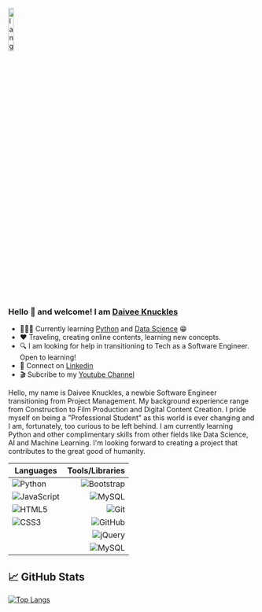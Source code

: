 <p align="left"><img width=15%" src="https://github.com/alansmathew/alansmathew/raw/master/lang.gif" alt="lang image here" /></p>


### Hello 👋 and welcome! I am [Daivee Knuckles](https://github.com/dcknuckles) 

* 👩🏽‍💻 Currently learning [Python](https://www.coursera.org/specializations/python?) and [Data Science](https://www.coursera.org/professional-certificates/ibm-data-science?) 😁
* ❤️  Traveling, creating online contents, learning new concepts.
* 🔍 I am looking for help in transitioning to Tech as a Software Engineer. Open to learning! 
* 🔗  Connect on [Linkedin](https://www.linkedin.com/in/daiveeknuckles/) 
* 🎬 Subcribe to my [Youtube Channel](https://www.youtube.com/channel/UCseYZyCvk2fwz7ce35Y8G5g)&nbsp;

Hello, my name is Daivee Knuckles, a newbie Software Engineer transitioning from Project Management. 
My background experience range from Construction to Film Production and Digital Content Creation. I pride myself on being a
"Professional Student" as this world is ever changing and I am, 
fortunately, too curious to be left behind. I am currently learning Python and other complimentary skills from other fields like Data Science, AI and Machine Learning.
I'm looking forward to creating a project that contributes to the great good of humanity.&nbsp;&nbsp;



| Languages     |    Tools/Libraries|
| ------ | -------:|
|![Python](https://img.shields.io/badge/-Python-black?logo=Python&style=social) |  ![Bootstrap](https://img.shields.io/badge/-Bootstrap-black?logo=bootstrap&style=social)|
|![JavaScript](https://img.shields.io/badge/-JavaScript-black?logo=javascript&style=social) | ![MySQL](https://img.shields.io/badge/-MySQL-black?logo=mysql&style=social) | 
|![HTML5](https://img.shields.io/badge/-HTML5-black?logo=html5&style=social) | ![Git](https://img.shields.io/badge/-Git-black?logo=git&style=social) |
|![CSS3](https://img.shields.io/badge/-CSS3-black?logo=css3&style=social) | ![GitHub](https://img.shields.io/badge/-GitHub-black?logo=github&style=social) |
| | ![jQuery](https://img.shields.io/badge/-jQuery-black?logo=jquery&style=social)|
| | ![MySQL](https://img.shields.io/badge/-MySQL-black?logo=mysql&style=social) |&nbsp;&nbsp;


## 📈 GitHub Stats
[![Top Langs](https://github-readme-stats.vercel.app/api/top-langs/?username=dcknuckles)](https://github.com/dcknuckles/github-readme-stats)

<!---
daiveeknuckles/daiveeknuckles is a ✨ special ✨ repository because its `README.md` (this file) appears on your GitHub profile.
You can click the Preview link to take a look at your changes.
--->
